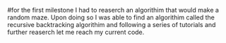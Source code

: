 #for the first milestone I had to reaserch an algorithim that would make a random maze. Upon doing so I was able to find an algorithim called the recursive backtracking algorithim and following a series of tutorials and further reaserch let me reach my current code.
